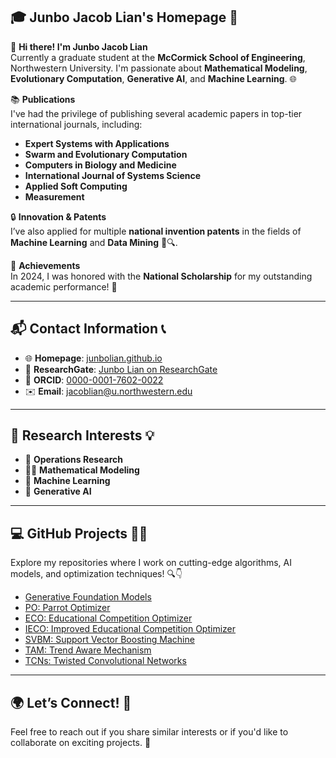 
## 🎓 Junbo Jacob Lian's Homepage 🌟

👋 **Hi there! I'm Junbo Jacob Lian**  
Currently a graduate student at the **McCormick School of Engineering**, Northwestern University. I'm passionate about **Mathematical Modeling**, **Evolutionary Computation**, **Generative AI**, and **Machine Learning**. 🌐

📚 **Publications**  
I've had the privilege of publishing several academic papers in top-tier international journals, including:

- **Expert Systems with Applications**
- **Swarm and Evolutionary Computation** 
- **Computers in Biology and Medicine** 
- **International Journal of Systems Science** 
- **Applied Soft Computing** 
- **Measurement** 

🔒 **Innovation & Patents**  
I’ve also applied for multiple **national invention patents** in the fields of **Machine Learning** and **Data Mining** 🧠🔍.

🏅 **Achievements**  
In 2024, I was honored with the **National Scholarship** for my outstanding academic performance! 🎉

---

## 📬 Contact Information 📞

- 🌐 **Homepage**: [junbolian.github.io](https://junbolian.github.io/)  
- 📄 **ResearchGate**: [Junbo Lian on ResearchGate](https://www.researchgate.net/profile/Junbo-Lian-2)  
- 🔗 **ORCID**: [0000-0001-7602-0022](https://orcid.org/0000-0001-7602-0022)  
- ✉️ **Email**: [jacoblian@u.northwestern.edu](mailto:jacoblian@u.northwestern.edu)

---

## 🔬 **Research Interests** 💡

- 🐝 **Operations Research**  
- 🧑‍🏫 **Mathematical Modeling**  
- 🤖 **Machine Learning**  
- 🎨 **Generative AI**

---

## 💻 **GitHub Projects** 👨‍💻

Explore my repositories where I work on cutting-edge algorithms, AI models, and optimization techniques! 🔍👇

- [Generative Foundation Models](https://github.com/JunboLian/Generative_Foundation_Models)
- [PO: Parrot Optimizer](https://github.com/JunboLian/PO)
- [ECO: Educational Competition Optimizer](https://github.com/JunboLian/ECO)
- [IECO: Improved Educational Competition Optimizer](https://github.com/JunboLian/IECO)
- [SVBM: Support Vector Boosting Machine](https://github.com/JunboLian/SVBM)
- [TAM: Trend Aware Mechanism](https://github.com/JunboLian/Trend-Aware-Mechanism)
- [TCNs: Twisted Convolutional Networks](https://github.com/JunboLian/Twisted-Convolutional-Networks)

---

## 🌍 **Let’s Connect!** 🌟  
Feel free to reach out if you share similar interests or if you'd like to collaborate on exciting projects. 🚀
